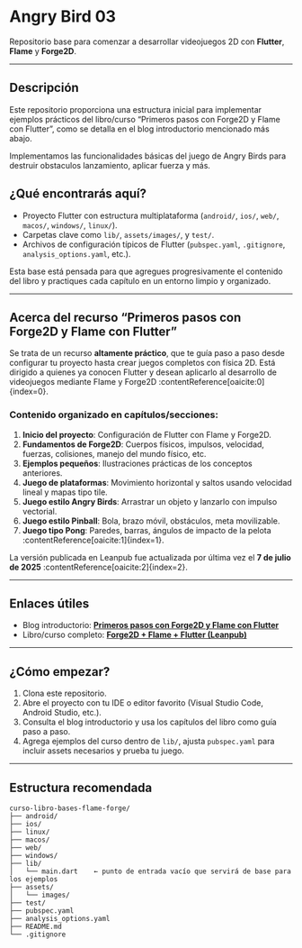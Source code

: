 # Angry Bird 03

Repositorio base para comenzar a desarrollar videojuegos 2D con **Flutter**, **Flame** y **Forge2D**.

---

##  Descripción

Este repositorio proporciona una estructura inicial para implementar ejemplos prácticos del libro/curso “Primeros pasos con Forge2D y Flame con Flutter”, como se detalla en el blog introductorio mencionado más abajo.

Implementamos las funcionalidades básicas del juego de Angry Birds para destruir obstaculos lanzamiento, aplicar fuerza y más.

## ¿Qué encontrarás aquí?

- Proyecto Flutter con estructura multiplataforma (`android/`, `ios/`, `web/`, `macos/`, `windows/`, `linux/`).
- Carpetas clave como `lib/`, `assets/images/`, y `test/`.
- Archivos de configuración típicos de Flutter (`pubspec.yaml`, `.gitignore`, `analysis_options.yaml`, etc.).

Esta base está pensada para que agregues progresivamente el contenido del libro y practiques cada capítulo en un entorno limpio y organizado.

---

##  Acerca del recurso “Primeros pasos con Forge2D y Flame con Flutter”

Se trata de un recurso **altamente práctico**, que te guía paso a paso desde configurar tu proyecto hasta crear juegos completos con física 2D. Está dirigido a quienes ya conocen Flutter y desean aplicarlo al desarrollo de videojuegos mediante Flame y Forge2D :contentReference[oaicite:0]{index=0}.

### Contenido organizado en capítulos/secciones:

1. **Inicio del proyecto**: Configuración de Flutter con Flame y Forge2D.  
2. **Fundamentos de Forge2D**: Cuerpos físicos, impulsos, velocidad, fuerzas, colisiones, manejo del mundo físico, etc.  
3. **Ejemplos pequeños**: Ilustraciones prácticas de los conceptos anteriores.  
4. **Juego de plataformas**: Movimiento horizontal y saltos usando velocidad lineal y mapas tipo tile.  
5. **Juego estilo Angry Birds**: Arrastrar un objeto y lanzarlo con impulso vectorial.  
6. **Juego estilo Pinball**: Bola, brazo móvil, obstáculos, meta movilizable.  
7. **Juego tipo Pong**: Paredes, barras, ángulos de impacto de la pelota :contentReference[oaicite:1]{index=1}.

La versión publicada en Leanpub fue actualizada por última vez el **7 de julio de 2025** :contentReference[oaicite:2]{index=2}.

---

##  Enlaces útiles

- Blog introductorio: **[Primeros pasos con Forge2D y Flame con Flutter](https://www.desarrollolibre.net/blog/flutter/primeros-pasos-con-forge2d-y-flame-con-flutter)**  
- Libro/curso completo: **[Forge2D + Flame + Flutter (Leanpub)](https://www.desarrollolibre.net/libros/forge2d-flame-flutter)**

---

##  ¿Cómo empezar?

1. Clona este repositorio.
2. Abre el proyecto con tu IDE o editor favorito (Visual Studio Code, Android Studio, etc.).
3. Consulta el blog introductorio y usa los capítulos del libro como guía paso a paso.
4. Agrega ejemplos del curso dentro de `lib/`, ajusta `pubspec.yaml` para incluir assets necesarios y prueba tu juego.

---

## Estructura recomendada

```text
curso-libro-bases-flame-forge/
├── android/
├── ios/
├── linux/
├── macos/
├── web/
├── windows/
├── lib/
│   └── main.dart    ← punto de entrada vacío que servirá de base para los ejemplos
├── assets/
│   └── images/
├── test/
├── pubspec.yaml
├── analysis_options.yaml
├── README.md
└── .gitignore
